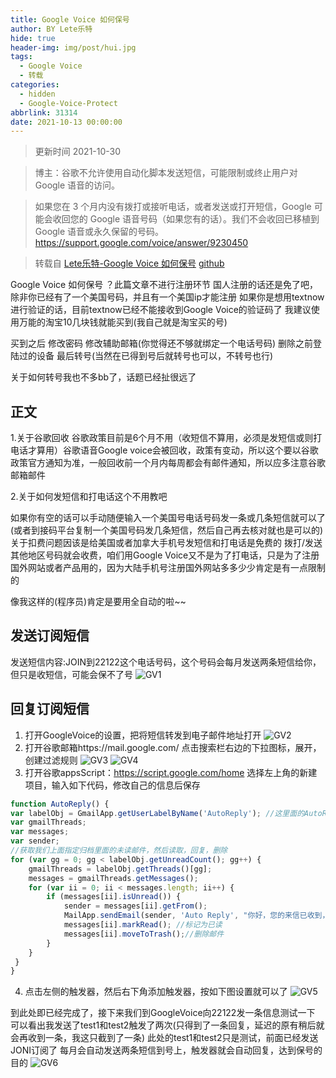 ```yaml
---
title: Google Voice 如何保号
author: BY Lete乐特
hide: true
header-img: img/post/hui.jpg
tags:
  - Google Voice
  - 转载
categories:
  - hidden
  - Google-Voice-Protect
abbrlink: 31314
date: 2021-10-13 00:00:00
---
```

> 更新时间 2021-10-30

> 博主：谷歌不允许使用自动化脚本发送短信，可能限制或终止用户对 Google 语音的访问。

> 如果您在 3 个月内没有拨打或接听电话，或者发送或打开短信，Google 可能会收回您的 Google 语音号码（如果您有的话）。我们不会收回已移植到 Google 语音或永久保留的号码。
https://support.google.com/voice/answer/9230450

> 转载自 [Lete乐特-Google Voice 如何保号](https://blog.imlete.cn/article/Google-Voice-Protect.html) [github](lete114.github.io)

Google Voice 如何保号 ？此篇文章不进行注册环节
国人注册的话还是免了吧，除非你已经有了一个美国号码，并且有一个美国ip才能注册
如果你是想用textnow进行验证的话，目前textnow已经不能接收到Google Voice的验证码了
我建议使用万能的淘宝10几块钱就能买到(我自己就是淘宝买的号)

买到之后
修改密码
修改辅助邮箱(你觉得还不够就绑定一个电话号码)
删除之前登陆过的设备
最后转号(当然在已得到号后就转号也可以，不转号也行)

关于如何转号我也不多bb了，话题已经扯很远了

## 正文

1.关于谷歌回收
谷歌政策目前是6个月不用（收短信不算用，必须是发短信或则打电话才算用）谷歌语音Google voice会被回收，政策有变动，所以这个要以谷歌政策官方通知为准，一般回收前一个月内每周都会有邮件通知，所以应多注意谷歌邮箱邮件

2.关于如何发短信和打电话这个不用教吧

如果你有空的话可以手动随便输入一个美国号电话号码发一条或几条短信就可以了
(或者到接码平台复制一个美国号码发几条短信，然后自己再去核对就也是可以的)
关于扣费问题因该是给美国或者加拿大手机号发短信和打电话是免费的
拨打/发送其他地区号码就会收费，咱们用Google Voice又不是为了打电话，只是为了注册国外网站或者产品用的，因为大陆手机号注册国外网站多多少少肯定是有一点限制的

像我这样的(程序员)肯定是要用全自动的啦~~

## 发送订阅短信

发送短信内容:JOIN到22122这个电话号码，这个号码会每月发送两条短信给你，但只是收短信，可能会保不了号
![GV1](/img/in-post/Google-Voice-Protect/GV1.png)

## 回复订阅短信
1. 打开GoogleVoice的设置，把将短信转发到电子邮件地址打开
![GV2](/img/in-post/Google-Voice-Protect/GV2.png)
2. 打开谷歌邮箱https://mail.google.com/
点击搜索栏右边的下拉图标，展开，创建过滤规则
![GV3](/img/in-post/Google-Voice-Protect/GV3.png)
![GV4](/img/in-post/Google-Voice-Protect/GV4.png)
3. 打开谷歌appsScript：https://script.google.com/home
选择左上角的新建项目，输入如下代码，修改自己的信息后保存
```js
function AutoReply() {
var labelObj = GmailApp.getUserLabelByName('AutoReply'); //这里面的AutoReply填过滤条件规则的标签
var gmailThreads;
var messages;
var sender;
//获取我们上面指定归档里面的未读邮件，然后读取，回复，删除
for (var gg = 0; gg < labelObj.getUnreadCount(); gg++) {
    gmailThreads = labelObj.getThreads()[gg];
    messages = gmailThreads.getMessages();
    for (var ii = 0; ii < messages.length; ii++) {
        if (messages[ii].isUnread()) {
            sender = messages[ii].getFrom();
            MailApp.sendEmail(sender, 'Auto Reply', "你好，您的来信已收到，主人将会尽快回复您。———来自机器人回复。");//回复邮件
            messages[ii].markRead(); //标记为已读
            messages[ii].moveToTrash();//删除邮件
        }
    }
 }
}
```
4. 点击左侧的触发器，然后右下角添加触发器，按如下图设置就可以了
![GV5](/img/in-post/Google-Voice-Protect/GV5.png)

到此处即已经完成了，接下来我们到GoogleVoice向22122发一条信息测试一下
可以看出我发送了test1和test2触发了两次(只得到了一条回复，延迟的原有稍后就会再收到一条，我这只截到了一条)
此处的test1和test2只是测试，前面已经发送JONI订阅了
每月会自动发送两条短信到号上，触发器就会自动回复，达到保号的目的
![GV6](/img/in-post/Google-Voice-Protect/GV6.png)
